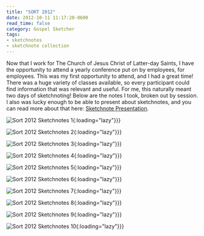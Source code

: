 ```yaml
---
title: "SORT 2012"
date: 2012-10-11 11:17:20-0600
read_time: false
category: Gospel Sketcher
tags:
- sketchnotes
- sketchnote collection
---
```


Now that I work for The Church of Jesus Christ of Latter-day Saints, I have the opportunity to attend a yearly conference put on by employees, for employees. This was my first opportunity to attend, and I had a great time! There was a huge variety of classes available, so every participant could find information that was relevant and useful. For me, this naturally meant two days of sketchnoting! Below are the notes I took, broken out by session. I also was lucky enough to be able to present about sketchnotes, and you can read more about that here: <a href="https://bennorris.org/2012/10/11/sketchnote-presentation-oct" title="Sketchnote Presentation Oct 2012">Sketchnote Presentation</a>.

![Sort 2012 Sketchnotes 1](https://media.bennorris.org/images/gospelsketcher/uploads/2021/048d0a7b35.jpg){:loading="lazy"}}}

![Sort 2012 Sketchnotes 2](https://media.bennorris.org/images/gospelsketcher/uploads/2021/5de33cb858.jpg){:loading="lazy"}}}

![Sort 2012 Sketchnotes 3](https://media.bennorris.org/images/gospelsketcher/uploads/2021/be3b0767b1.jpg){:loading="lazy"}}}

![Sort 2012 Sketchnotes 4](https://media.bennorris.org/images/gospelsketcher/uploads/2021/7f5aa1a994.jpg){:loading="lazy"}}}

![Sort 2012 Sketchnotes 5](https://media.bennorris.org/images/gospelsketcher/uploads/2021/ca4049434e.jpg){:loading="lazy"}}}

![Sort 2012 Sketchnotes 6](https://media.bennorris.org/images/gospelsketcher/uploads/2021/73cb929e6b.jpg){:loading="lazy"}}}

![Sort 2012 Sketchnotes 7](https://media.bennorris.org/images/gospelsketcher/uploads/2021/fbf48bc79e.jpg){:loading="lazy"}}}

![Sort 2012 Sketchnotes 8](https://media.bennorris.org/images/gospelsketcher/uploads/2021/f9bfc2949a.jpg){:loading="lazy"}}}

![Sort 2012 Sketchnotes 9](https://media.bennorris.org/images/gospelsketcher/uploads/2021/801ddc4806.jpg){:loading="lazy"}}}

![Sort 2012 Sketchnotes 10](https://media.bennorris.org/images/gospelsketcher/uploads/2021/497f4e344b.jpg){:loading="lazy"}}}
